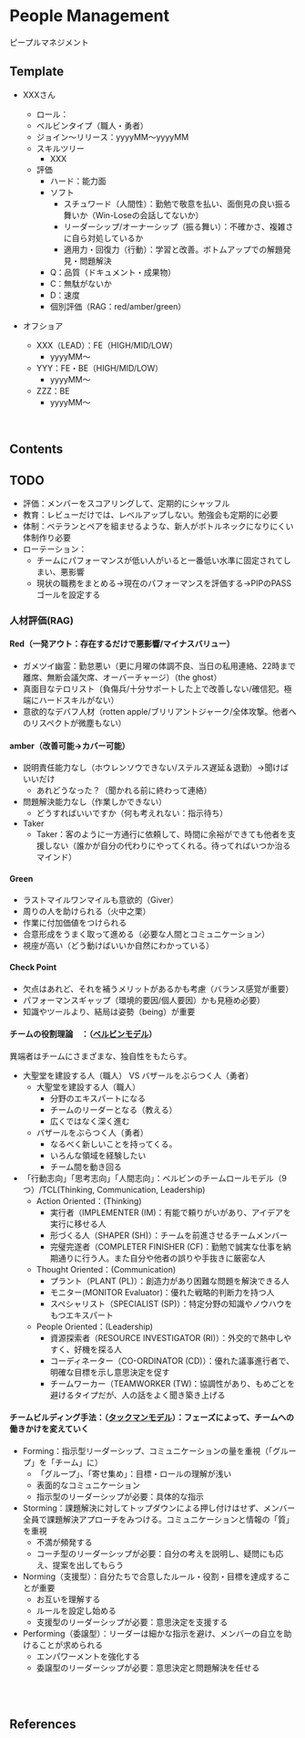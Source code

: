 # People Management
ピープルマネジメント

## Template
- XXXさん
  - ロール：
  - ベルビンタイプ（職人・勇者）
  - ジョイン〜リリース：yyyyMM〜yyyyMM
  - スキルツリー
      - XXX
  - 評価
    - ハード：能力面
    - ソフト
      - スチュワード（人間性）：勤勉で敬意を払い、面倒見の良い振る舞いか（Win-Loseの会話してないか）
      - リーダーシップ/オーナーシップ（振る舞い）：不確かさ、複雑さに自ら対処しているか
      - 適用力・回復力（行動）：学習と改善。ボトムアップでの解題発見・問題解決
    - Q：品質（ドキュメント・成果物）
    - C：無駄がないか
    - D：速度
    - 個別評価（RAG：red/amber/green）

- オフショア
  - XXX（LEAD）：FE（HIGH/MID/LOW）
    - yyyyMM〜
  - YYY：FE・BE（HIGH/MID/LOW）
    - yyyyMM〜
  - ZZZ：BE
    -  yyyyMM〜

<br>

## Contents

## TODO
- 評価：メンバーをスコアリングして、定期的にシャッフル
- 教育：レビューだけでは、レベルアップしない。勉強会も定期的に必要
- 体制：ベテランとペアを組ませるような、新人がボトルネックになりにくい体制作り必要
- ローテーション：
  - チームにパフォーマンスが低い人がいると一番低い水準に固定されてしまい、悪影響
  - 現状の職務をまとめる→現在のパフォーマンスを評価する→PIPのPASSゴールを設定する

### 人材評価(RAG)
#### Red（一発アウト：存在するだけで悪影響/マイナスバリュー）
- ガメツイ幽霊：勤怠悪い（更に月曜の体調不良、当日の私用連絡、22時まで離席、無断会議欠席、オーバーチャージ）（the ghost）
- 真面目なテロリスト（負傷兵/十分サポートした上で改善しない/確信犯。極端にハードスキルがない）
- 意欲的なデバフ人材（rotten apple/ブリリアントジャーク/全体攻撃。他者へのリスペクトが微塵もない）

#### amber（改善可能→カバー可能）
- 説明責任能力なし（ホウレンソウできない/ステルス遅延＆退勤）→聞けばいいだけ
    - あれどうなった？（聞かれる前に終わって連絡）
- 問題解決能力なし（作業しかできない）
    - どうすればいいですか（何も考えれない：指示待ち）
- Taker
    - Taker：客のように一方通行に依頼して、時間に余裕ができても他者を支援しない（誰かが自分の代わりにやってくれる。待ってればいつか治るマインド）

#### Green
- ラストマイルワンマイルも意欲的（Giver）
- 周りの人を助けられる（火中之栗）
- 作業に付加価値をつけられる
- 合意形成をうまく取って進める（必要な人間とコミュニケーション）
- 視座が高い（どう動けばいいか自然にわかっている）
    
#### Check Point
- 欠点はあれど、それを補うメリットがあるかも考慮（バランス感覚が重要）
- パフォーマンスギャップ（環境的要因/個人要因）かも見極め必要）
- 知識やツールより、結局は姿勢（being）が重要

#### チームの役割理論　：（[ベルビンモデル](https://asana.com/ja/resources/team-roles)）
異端者はチームにさまざまな、独自性をもたらす。
- 大聖堂を建設する人（職人） VS バザールをぶらつく人（勇者）
    - 大聖堂を建設する人（職人）
        - 分野のエキスパートになる
        - チームのリーダーとなる（教える）
        - 広くではなく深く進む
    - バザールをぶらつく人（勇者）
        - なるべく新しいことを持ってくる。
        - いろんな領域を経験したい
        - チーム間を動き回る
- 「行動志向」「思考志向」「人間志向」：ベルビンのチームロールモデル（9つ）/TCL(Thinking, Communication, Leadership)
    - Action Oriented：(Thinking)
        - 実行者（IMPLEMENTER (IM)：有能で頼りがいがあり、アイデアを実行に移せる人
        - 形づくる人（SHAPER (SH)）：チームを前進させるチームメンバー
        - 完璧完遂者（COMPLETER FINISHER (CF)：勤勉で誠実な仕事を納期通りに行う人。また自分や他者の誤りや手抜きに厳密な人
    - Thought Oriented：(Communication)
        - プラント（PLANT (PL)）：創造力があり困難な問題を解決できる人
        - モニター(MONITOR Evaluator)：優れた戦略的判断力を持つ人
        - スペシャリスト（SPECIALIST (SP)）：特定分野の知識やノウハウをもつエキスパート
    - People Oriented：(Leadership)
        - 資源探索者（RESOURCE INVESTIGATOR (RI)）：外交的で熱中しやすく、好機を探る人
        - コーディネーター（CO-ORDINATOR (CD)）：優れた議事進行者で、明確な目標を示し意思決定を促す
        - チームワーカー（TEAMWORKER (TW)：協調性があり、もめごとを避けるタイプだが、人の話をよく聞き築き上げる

#### チームビルディング手法：（[タックマンモデル](https://asana.com/ja/resources/stages-of-team-development)）：フェーズによって、チームへの働きかけを変えていく
- Forming：指示型リーダーシップ、コミュニケーションの量を重視（「グループ」を「チーム」に）
    - 「グループ」、「寄せ集め」：目標・ロールの理解が浅い
    - 表面的なコミュニケーション
    - 指示型のリーダーシップが必要：具体的な指示
- Storming：課題解決に対してトップダウンによる押し付けはせず、メンバー全員で課題解決アプローチをみつける。コミュニケーションと情報の「質」を重視
    - 不満が頻発する
    - コーチ型のリーダーシップが必要：自分の考えを説明し、疑問にも応え、提案を出してもらう
- Norming（支援型）：自分たちで合意したルール・役割・目標を達成することが重要
    - お互いを理解する
    - ルールを設定し始める
    - 支援型のリーダーシップが必要：意思決定を支援する
- Performing（委譲型）：リーダーは細かな指示を避け、メンバーの自立を助けることが求められる
    - エンパワーメントを強化する
    - 委譲型のリーダーシップが必要：意思決定と問題解決を任せる

<br><br>

## References